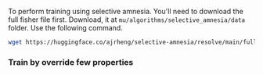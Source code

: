 To perform training using selective amnesia. You'll need to download the full fisher file first. 
Download, it at `mu/algorithms/selective_amnesia/data` folder.
Use the following command.
```bash
wget https://huggingface.co/ajrheng/selective-amnesia/resolve/main/full_fisher_dict.pkl
```

### Train by override few properties
